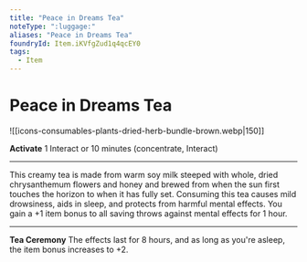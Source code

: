 ```yaml
---
title: "Peace in Dreams Tea"
noteType: ":luggage:"
aliases: "Peace in Dreams Tea"
foundryId: Item.iKVfgZud1q4qcEY0
tags:
  - Item
---
```


# Peace in Dreams Tea
![[icons-consumables-plants-dried-herb-bundle-brown.webp|150]]

**Activate** 1 Interact or 10 minutes (concentrate, Interact)

* * *

This creamy tea is made from warm soy milk steeped with whole, dried chrysanthemum flowers and honey and brewed from when the sun first touches the horizon to when it has fully set. Consuming this tea causes mild drowsiness, aids in sleep, and protects from harmful mental effects. You gain a +1 item bonus to all saving throws against mental effects for 1 hour.

* * *

**Tea Ceremony** The effects last for 8 hours, and as long as you're asleep, the item bonus increases to +2.
